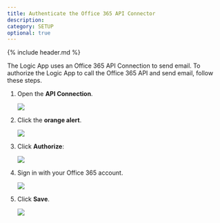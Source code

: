 ```yaml
---
title: Authenticate the Office 365 API Connector
description:
category: SETUP
optional: true
---
```


{% include header.md %}

The Logic App uses an Office 365 API Connection to send email.  To authorize the Logic App to call the Office 365 API and send email, follow these steps.
​	
1. Open the **API Connection**.	

   ![]({{site.baseurl}}/img/deployment/azure-office365-api-connection.png)

2. Click the **orange alert**.

   ![]({{site.baseurl}}/img/deployment/authenticate-office365-api-connection-01.png)

3. Click **Authorize**:

   ![]({{site.baseurl}}/img/deployment/authenticate-office365-api-connection-02.png)

4. Sign in with your Office 365 account.

   ![]({{site.baseurl}}/img/deployment/authenticate-office365-api-connection-03.png)

5. Click **Save**.

   ![]({{site.baseurl}}/img/deployment/authenticate-office365-api-connection-04.png)